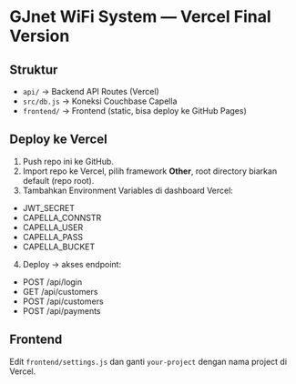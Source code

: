 # GJnet WiFi System — Vercel Final Version

## Struktur
- `api/` → Backend API Routes (Vercel)
- `src/db.js` → Koneksi Couchbase Capella
- `frontend/` → Frontend (static, bisa deploy ke GitHub Pages)

## Deploy ke Vercel
1. Push repo ini ke GitHub.
2. Import repo ke Vercel, pilih framework **Other**, root directory biarkan default (repo root).
3. Tambahkan Environment Variables di dashboard Vercel:

- JWT_SECRET
- CAPELLA_CONNSTR
- CAPELLA_USER
- CAPELLA_PASS
- CAPELLA_BUCKET

4. Deploy → akses endpoint:
- POST /api/login
- GET /api/customers
- POST /api/customers
- POST /api/payments

## Frontend
Edit `frontend/settings.js` dan ganti `your-project` dengan nama project di Vercel.
